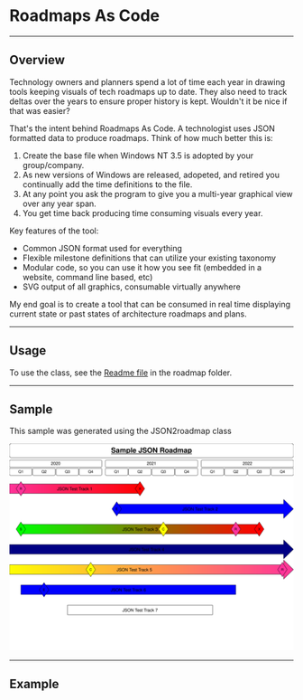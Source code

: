 # Roadmaps As Code
---
## Overview
Technology owners and planners spend a lot of time each year in drawing tools keeping visuals of tech roadmaps up to date. They also need to track deltas over the years to ensure proper history is kept. Wouldn't it be nice if that was easier?

That's the intent behind Roadmaps As Code.  A technologist uses JSON formatted data to produce roadmaps.  Think of how much better this is:
1. Create the base file when Windows NT 3.5 is adopted by your group/company.
2. As new versions of Windows are released, adopeted, and retired you continually add the time definitions to the file.
3. At any point you ask the program to give you a multi-year graphical view over any year span.
4. You get time back producing time consuming visuals every year.

Key features of the tool:
* Common JSON format used for everything
* Flexible milestone definitions that can utilize your existing taxonomy
* Modular code, so you can use it how you see fit (embedded in a website, command line based, etc)
* SVG output of all graphics, consumable virtually anywhere

My end goal is to create a tool that can be consumed in real time displaying current state or past states of architecture roadmaps and plans.

---
## Usage
To use the class, see the [Readme file](https://github.com/mediamanrit/RoadmapsAsCode/blob/main/roadmap/Readme.md) in the roadmap folder.

---
## Sample
This sample was generated using the JSON2roadmap class

![Sample roadmap](https://raw.githubusercontent.com/mediamanrit/RoadmapsAsCode/main/docs/sample.svg)

---
## Example